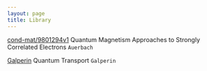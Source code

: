 ```yaml
---
layout: page
title: Library
---
```



[cond-mat/9801294v1](http://arxiv.org/abs/cond-mat/9801294v1) Quantum Magnetism Approaches to Strongly Correlated Electrons `Auerbach`

[Galperin](http://folk.uio.no/yurig/quTpdf.pdf) Quantum Transport `Galperin`